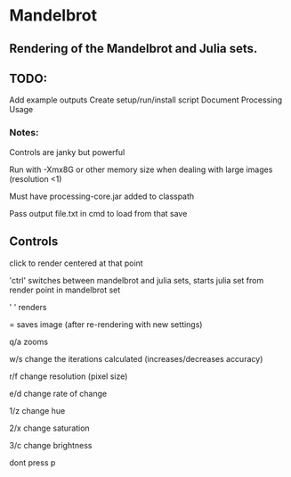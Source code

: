 # Mandelbrot
## Rendering of the Mandelbrot and Julia sets.
  
## TODO:
Add example outputs
Create setup/run/install script
Document Processing Usage

### Notes:
Controls are janky but powerful

Run with -Xmx8G or other memory size when dealing with large images (resolution <1)

Must have processing-core.jar added to classpath

Pass output file.txt in cmd to load from that save

## Controls

click to render centered at that point

'ctrl' switches between mandelbrot and julia sets, starts julia set from render point in mandelbrot set

' ' renders

= saves image (after re-rendering with new settings)


q/a zooms

w/s change the iterations calculated (increases/decreases accuracy)

r/f change resolution (pixel size)

e/d change rate of change


1/z change hue

2/x change saturation

3/c change brightness

dont press p
